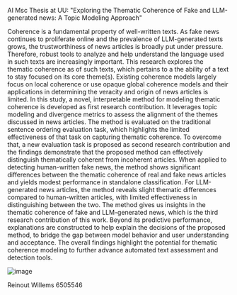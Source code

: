 AI Msc Thesis at UU: 
"Exploring the Thematic Coherence of Fake and LLM-generated news: A Topic Modeling Approach"

Coherence is a fundamental property of well-written texts. As fake news continues to proliferate online and the prevalence of LLM-generated texts grows, the trustworthiness of news articles is broadly put under pressure. Therefore, robust tools to analyze and help understand the language used in such texts are increasingly important. This research explores the thematic coherence as of such texts, which pertains to a the ability of a text to stay focused on its core theme(s). Existing coherence models largely focus on local coherence or use opaque global coherence models and their applications in determining the veracity and origin of news articles is limited. In this study, a novel, interpretable method for modeling thematic coherence is developed as first research contribution. It leverages topic modeling and divergence metrics to assess the alignment of the themes discussed in news articles. The method is evaluated on the traditional sentence ordering evaluation task, which highlights the limited effectiveness of that task on capturing thematic coherence. To overcome that, a new evaluation task is proposed as second research contribution and the findings demonstrate that the proposed method can effectively distinguish thematically coherent from incoherent articles. When applied to detecting human-written fake news, the method shows significant differences between the thematic coherence of real and fake news articles and yields modest performance in standalone classification. For LLM-generated news articles, the method reveals slight thematic differences compared to human-written articles, with limited effectiveness in distinguishing between the two. The method gives us insights in the thematic coherence of fake and LLM-generated news, which is the third research contribution of this work. Beyond its predictive performance, explanations are constructed to help explain the decisions of the proposed method, to bridge the gap between model behavior and user understanding and acceptance. The overall findings highlight the potential for thematic coherence modeling to further advance automated text assessment and detection tools. 

![image](https://github.com/user-attachments/assets/991f1284-3b24-4195-902d-0fdfa8c3764d)


Reinout Willems
6505546

